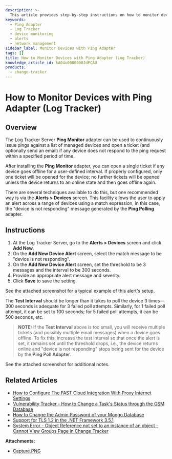 ```yaml
---
description: >-
  This article provides step-by-step instructions on how to monitor devices using the Ping Adapter in Log Tracker, including setting up alerts for offline devices.
keywords:
  - Ping Adapter
  - Log Tracker
  - device monitoring
  - alerts
  - network management
sidebar_label: Monitor Devices with Ping Adapter
tags: []
title: How to Monitor Devices with Ping Adapter (Log Tracker)
knowledge_article_id: kA04u0000000JdPCAU
products:
  - change-tracker
---
```


# How to Monitor Devices with Ping Adapter (Log Tracker)

## Overview

The Log Tracker Server **Ping Monitor** adapter can be used to continuously issue pings against a list of managed devices and open a ticket (and optionally send an email) if any device does not respond to the ping request within a specified period of time.

After installing the **Ping Monitor** adapter, you can open a single ticket if any device goes offline for a user-defined interval. If properly configured, only one ticket will be opened for the device; no further tickets will be opened unless the device returns to an online state and then goes offline again.

There are several techniques available to do this, but one recommended way is via the **Alerts > Devices** screen. This facility allows the user to apply an alert across a range of devices using a match expression, in this case, the "device is not responding" message generated by the **Ping Polling** adapter.

## Instructions

1. At the Log Tracker Server, go to the **Alerts > Devices** screen and click **Add New**.
2. On the **Add New Device Alert** screen, select the match message to be "device is not responding".
3. On the **Add New Device Alert** screen, set the threshold to be 3 messages and the interval to be 300 seconds.
4. Provide an appropriate alert message and severity.
5. Click **Save** to save the setting.

See the attached screenshot for a typical example of this alert's setup.

The **Test Interval** should be longer than it takes to poll the device 3 times—300 seconds is adequate for 3 failed poll attempts. Similarly, for 1 failed poll attempt, it can be set to 100 seconds; for 5 failed poll attempts, it can be 500 seconds, etc.

> **NOTE:** If the **Test Interval** above is too small, you will receive multiple tickets (and possibly multiple email messages) when a device goes offline. To fix this, increase the test interval so that once the alert is set, it remains set until the threshold drops, i.e., the device returns online and "device is not responding" stops being sent for the device by the **Ping Poll Adapter**.

See the attached screenshot for additional notes.

## Related Articles

- [How to Configure The FAST Cloud Integration With Proxy Internet Settings](#)
- [Vulnerability Tracker - How to Change a Task's Status through the GSM Database](#)
- [How to Change the Admin Password of your Mongo Database](#)
- [Support for TLS 1.2 in the .NET Framework 3.5.1](#)
- [System Error - Object Reference not set to an instance of an object - Cannot View Groups Page in Change Tracker](#)

**Attachments:**
- [Capture.PNG](#)
